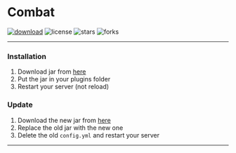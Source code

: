 # Combat

[![download](https://img.shields.io/github/downloads/VertrauterDavid/Combat/total?style=for-the-badge)](https://github.com/Kaleshnikk/Combat/releases)
![license](https://img.shields.io/github/license/Kaleshnikk/Combat?style=for-the-badge)
![stars](https://img.shields.io/github/stars/Kaleshnikk/Combat?style=for-the-badge)
![forks](https://img.shields.io/github/forks/VertrauterDavid/Combat?style=for-the-badge)

<hr>

### Installation
1. Download jar from [here](https://github.com/Kaleshnikk/Combat/releases/latest)
2. Put the jar in your plugins folder
3. Restart your server (not reload)

### Update
1. Download the new jar from [here](https://github.com/Kaleshnikk/Combat/releases/latest)
2. Replace the old jar with the new one
3. Delete the old `config.yml` and restart your server

<hr>
